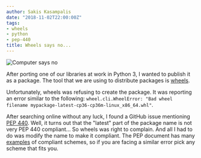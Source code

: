 ```yaml
---
author: Sakis Kasampalis
date: "2018-11-02T22:00:00Z"
tags:
- wheels
- python
- pep-440
title: Wheels says no...
---
```


![Computer says no](/assets/computer-says-no.jpeg) 

After porting one of our libraries at work in Python 3, I wanted to publish it as a package. The tool that we are using to distribute packages is 
[wheels](https://pythonwheels.com). 

Unfortunately, wheels was refusing to create the package. It was reporting an error similar to the following: `wheel.cli.WheelError: "Bad wheel 
filename mypackage-latest-cp36-cp36m-linux_x86_64.whl"`.

After searching online without any luck, I found a GitHub issue mentioning [PEP 440](https://www.python.org/dev/peps/pep-0440/). Well, it turns out
that the "latest" part of the package name is not very PEP 440 compliant... So wheels was right to complain. And all I had to do was modify the 
name to make it compliant. The PEP document has many [examples](https://www.python.org/dev/peps/pep-0440/#examples-of-compliant-version-schemes) of 
compliant schemes, so if you are facing a similar error pick any scheme that fits you.